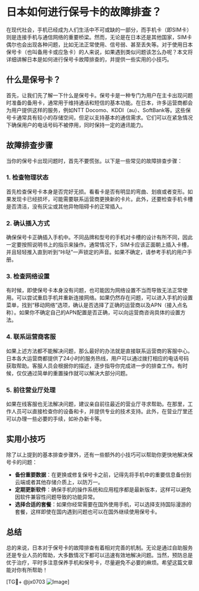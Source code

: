 # 日本如何进行保号卡的故障排查？

在现代社会，手机已经成为人们生活中不可或缺的一部分，而手机卡（即SIM卡）则是连接手机与通信网络的重要桥梁。然而，无论是在日本还是其他国家，SIM卡偶尔也会出现各种问题，比如无法正常使用、信号弱、甚至丢失等。对于使用日本保号卡（也叫备用卡或应急卡）的人来说，如果遇到类似问题该怎么办呢？本文将详细讲解日本是如何进行保号卡故障排查的，并提供一些实用的小技巧。

## 什么是保号卡？

首先，让我们先了解一下什么是保号卡。保号卡是一种专门为用户在主卡出现问题时准备的备用卡，通常用于维持通话和短信的基本功能。在日本，许多运营商都会为用户提供这样的服务，例如NTT Docomo、KDDI（au）、SoftBank等。这些保号卡通常具有较小的存储空间，但足以支持基本的通信需求。它们可以在紧急情况下确保用户的电话号码不被停用，同时保持一定的通讯能力。

## 故障排查步骤

当你的保号卡出现问题时，首先不要慌张。以下是一些常见的故障排查步骤：

### 1. 检查物理状态
首先检查保号卡本身是否完好无损。看看卡是否有明显的弯曲、划痕或者变形。如果发现卡已经损坏，可能需要联系运营商更换新的卡片。此外，还要检查手机卡槽是否清洁，没有灰尘或其他异物阻碍卡的正常插入。

### 2. 确认插入方式
确保保号卡正确插入手机中。不同品牌和型号的手机对卡槽的设计有所不同，因此一定要按照说明书上的指示来操作。通常情况下，SIM卡应该正面朝上插入卡槽，并且轻轻推入直到听到“咔哒”一声锁定的声音。如果不确定，请参考手机的用户手册。

### 3. 检查网络设置
有时候，即使保号卡本身没有问题，也可能因为网络设置不当而导致无法正常使用。可以尝试重启手机并重新连接网络。如果仍然存在问题，可以进入手机的设置菜单，找到“移动网络”选项，确认是否选择了正确的运营商以及APN（接入点名称）。如果你不确定自己的APN配置是否正确，可以向运营商咨询具体的设置方法。

### 4. 联系运营商客服
如果上述方法都不能解决问题，那么最好的办法就是直接联系运营商的客服中心。日本各大运营商都提供了24小时的服务热线，用户可以通过拨打相应的电话号码获取帮助。客服人员会根据你的描述，逐步指导你完成进一步的排查工作。有时候，仅仅通过简单的重置操作就可以解决大部分问题。

### 5. 前往营业厅处理
如果在线客服也无法解决问题，建议亲自前往最近的营业厅寻求帮助。在那里，工作人员可以直接检查你的设备和卡，并提供专业的技术支持。此外，在营业厅里还可以办理一些必要的手续，如补办新卡等。

## 实用小技巧

除了以上提到的基本排查步骤外，还有一些额外的小技巧可以帮助你更快地解决保号卡的问题：

- **备份重要数据**：在更换或修复保号卡之前，记得先将手机中的重要信息备份到云端或者其他存储介质上，以防万一。
- **定期更新软件**：确保手机的操作系统和应用程序都是最新版本，这样可以避免因软件兼容性问题导致的功能异常。
- **选择合适的套餐**：如果你经常需要在国外使用手机，可以选择支持国际漫游的套餐，这样即使在国内遇到问题也可以在国外继续使用保号卡。

## 总结

总的来说，日本对于保号卡的故障排查有着相对完善的机制。无论是通过自助服务还是专业人员的帮助，大多数情况下都可以迅速有效地解决问题。当然，预防总是优于治疗，平时多注意保养手机和保号卡，尽量避免不必要的麻烦。希望这篇文章能对你有所帮助！

[TG💪+ @jx0703 ![Image](https://github.com/user-attachments/assets/dbca1d08-cadb-493c-b0ec-ad6f7a83f270)]